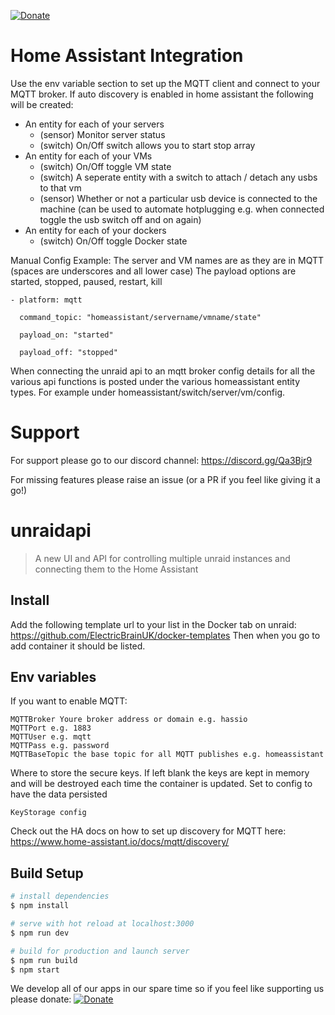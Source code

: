 [![Donate](https://img.shields.io/badge/Donate-PayPal-green.svg)](https://www.paypal.com/cgi-bin/webscr?cmd=_s-xclick&hosted_button_id=9EC6MMLG7KLNA&source=url)
# Home Assistant Integration
Use the env variable section to set up the MQTT client and connect to your MQTT broker. If auto discovery is enabled in home assistant the following will be created:
- An entity for each of your servers 
    - (sensor) Monitor server status
    - (switch) On/Off switch allows you to start stop array
- An entity for each of your VMs
    - (switch) On/Off toggle VM state
    - (switch) A seperate entity with a switch to attach / detach any usbs to that vm
    - (sensor) Whether or not a particular usb device is connected to the machine (can be used to automate hotplugging e.g. when connected toggle the usb switch off and on again)
- An entity for each of your dockers
    - (switch) On/Off toggle Docker state

Manual Config Example:
The server and VM names are as they are in MQTT (spaces are underscores and all lower case)
The payload options are started, stopped, paused, restart, kill

```
- platform: mqtt

  command_topic: "homeassistant/servername/vmname/state"
  
  payload_on: "started"
 
  payload_off: "stopped"
```

When connecting the unraid api to an mqtt broker config details for all the various api functions is posted under the various homeassistant entity types. For example under homeassistant/switch/server/vm/config.

# Support
For support please go to our discord channel: https://discord.gg/Qa3Bjr9

For missing features please raise an issue (or a PR if you feel like giving it a go!)
# unraidapi

> A new UI and API for controlling multiple unraid instances and connecting them to the Home Assistant

## Install

Add the following template url to your list in the Docker tab on unraid: 
https://github.com/ElectricBrainUK/docker-templates
Then when you go to add container it should be listed.

## Env variables
If you want to enable MQTT:

```
MQTTBroker Youre broker address or domain e.g. hassio 
MQTTPort e.g. 1883 
MQTTUser e.g. mqtt 
MQTTPass e.g. password
MQTTBaseTopic the base topic for all MQTT publishes e.g. homeassistant

``` 
Where to store the secure keys. If left blank the keys are kept in memory and will be destroyed each time the container is updated.
Set to config to have the data persisted
```
KeyStorage config
```

Check out the HA docs on how to set up discovery for MQTT here:
https://www.home-assistant.io/docs/mqtt/discovery/

## Build Setup

``` bash
# install dependencies
$ npm install

# serve with hot reload at localhost:3000
$ npm run dev

# build for production and launch server
$ npm run build
$ npm start
```

We develop all of our apps in our spare time so if you feel like supporting us please donate:
[![Donate](https://img.shields.io/badge/Donate-PayPal-green.svg)](https://www.paypal.com/cgi-bin/webscr?cmd=_s-xclick&hosted_button_id=9EC6MMLG7KLNA&source=url)
